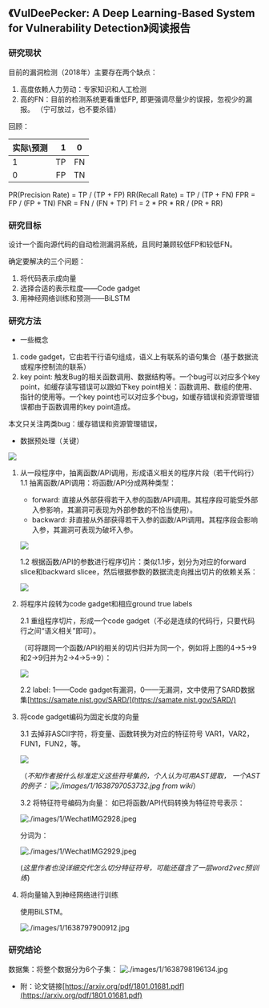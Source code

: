 ## 《VulDeePecker: A Deep Learning-Based System for Vulnerability Detection》阅读报告


### 研究现状

目前的漏洞检测（2018年）主要存在两个缺点：
1. 高度依赖人力劳动：专家知识和人工检测
2. 高的FN：目前的检测系统更看重低FP, 即更强调尽量少的误报，忽视少的漏报。 （宁可放过，也不要杀错）


回顾：

| 实际\预测  | 1 | 0 |
| :-----   | ----: | :----: |
| 1        | TP | FN |
| 0        | FP | TN |


PR(Precision Rate) = TP / (TP + FP)
RR(Recall Rate) = TP / (TP + FN)
FPR = FP / (FP + TN)
FNR = FN / (FN + TP)
F1 = 2 * PR  * RR / (PR + RR)


### 研究目标

设计一个面向源代码的自动检测漏洞系统，且同时兼顾较低FP和较低FN。

确定要解决的三个问题：

1. 将代码表示成向量
2. 选择合适的表示粒度——Code gadget
3. 用神经网络训练和预测——BiLSTM



### 研究方法

* 一些概念
1. code gadget，它由若干行语句组成，语义上有联系的语句集合（基于数据流或程序控制流的联系）
2. key point: 触发Bug的相关函数调用、数据结构等。一个bug可以对应多个key point，如缓存读写错误可以跟如下key point相关：函数调用、数组的使用、指针的使用等。一个key point也可以对应多个bug，如缓存错误和资源管理错误都由于函数调用的key point造成。

本文只关注两类bug：缓存错误和资源管理错误，


* 数据预处理（关键）

![](./images/1/1638628176603.jpg)

1. 从一段程序中，抽离函数/API调用，形成语义相关的程序片段（若干代码行）
    1.1 抽离函数/API调用：将函数/API分成两种类型：

    * forward: 直接从外部获得若干入参的函数/API调用。其程序段可能受外部入参影响，其漏洞可表现为外部参数的不恰当使用）。
    * backward: 非直接从外部获得若干入参的函数/API调用。其程序段会影响入参，其漏洞可表现为破坏入参。

    ![](./images/1/hahaha.jpg)



    1.2 根据函数/API的参数进行程序切片：类似1.1步，划分为对应的forward slice和backward slicee，然后根据参数的数据流走向推出切片的依赖关系：

    ![](./images/1/1638630342843.jpg)

2. 将程序片段转为code gadget和相应ground true labels 

    2.1 重组程序切片，形成一个code gadget（不必是连续的代码行，只要代码行之间“语义相关”即可）。

    （可将跟同一个函数/API的相关的切片归并为同一个，例如将上图的4->5->9和2->9归并为2->4->5->9）：

    ![](./images/1/1638630383310.jpg)

    2.2 label: 1——Code gadget有漏洞，0——无漏洞，文中使用了SARD数据集[https://samate.nist.gov/SARD/](https://samate.nist.gov/SARD/)

3. 将code gadget编码为固定长度的向量

    3.1 去掉非ASCII字符，将变量、函数转换为对应的特征符号
    VAR1，VAR2，FUN1，FUN2，等。

     ![](./images/1/1638631164267.jpg)

    （*不知作者按什么标准定义这些符号集的，个人认为可用AST提取，
    一个AST的例子：
    ![./images/1/1638797053732.jpg](./images/1/1638797053732.jpg) 
    from wiki*）
    

    3.2 将特征符号编码为向量：
    如已将函数/API代码转换为特征符号表示：

    ![./images/1/WechatIMG2928.jpeg](./images/1/WechatIMG2928.jpeg)

    分词为：

    ![./images/1/WechatIMG2929.jpeg](./images/1/WechatIMG2929.jpeg)

    (*这里作者也没详细交代怎么切分特征符号，可能还蕴含了一层word2vec预训练*)

4. 将向量输入到神经网络进行训练

    使用BiLSTM。

    ![./images/1/1638797900912.jpg](./images/1/1638797900912.jpg)



### 研究结论


数据集：将整个数据分为6个子集：
![./images/1/1638798196134.jpg](./images/1/1638798196134.jpg)


* 附：论文链接[https://arxiv.org/pdf/1801.01681.pdf](https://arxiv.org/pdf/1801.01681.pdf)